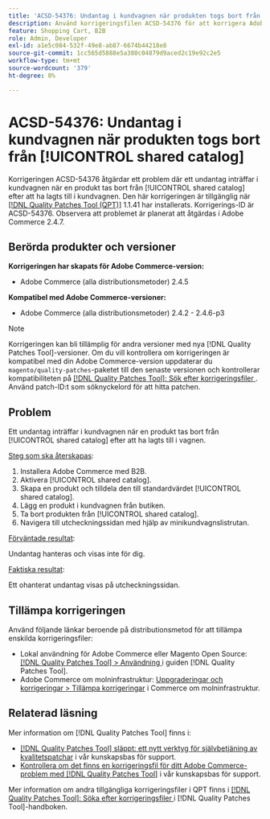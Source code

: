 ```yaml
---
title: 'ACSD-54376: Undantag i kundvagnen när produkten togs bort från [!UICONTROL shared catalog]'
description: Använd korrigeringsfilen ACSD-54376 för att korrigera Adobe Commerce-problemet där ett undantag inträffar i kundvagnen när en produkt tas bort från [!UICONTROL shared catalog] efter att ha lagts till i kundvagnen.
feature: Shopping Cart, B2B
role: Admin, Developer
exl-id: a1e5c084-532f-49e8-ab87-6674b44218e8
source-git-commit: 1cc565d5888e5a380c04879d9aced2c19e92c2e5
workflow-type: tm+mt
source-wordcount: '379'
ht-degree: 0%

---
```


# ACSD-54376: Undantag i kundvagnen när produkten togs bort från [!UICONTROL shared catalog]

Korrigeringen ACSD-54376 åtgärdar ett problem där ett undantag inträffar i kundvagnen när en produkt tas bort från [!UICONTROL shared catalog] efter att ha lagts till i kundvagnen. Den här korrigeringen är tillgänglig när [[!DNL Quality Patches Tool (QPT)]](/help/announcements/adobe-commerce-announcements/magento-quality-patches-released-new-tool-to-self-serve-quality-patches.md) 1.1.41 har installerats. Korrigerings-ID är ACSD-54376. Observera att problemet är planerat att åtgärdas i Adobe Commerce 2.4.7.

## Berörda produkter och versioner

**Korrigeringen har skapats för Adobe Commerce-version:**

* Adobe Commerce (alla distributionsmetoder) 2.4.5

**Kompatibel med Adobe Commerce-versioner:**

* Adobe Commerce (alla distributionsmetoder) 2.4.2 - 2.4.6-p3

>[!NOTE]
>
>Korrigeringen kan bli tillämplig för andra versioner med nya [!DNL Quality Patches Tool]-versioner. Om du vill kontrollera om korrigeringen är kompatibel med din Adobe Commerce-version uppdaterar du `magento/quality-patches`-paketet till den senaste versionen och kontrollerar kompatibiliteten på [[!DNL Quality Patches Tool]: Sök efter korrigeringsfiler ](https://experienceleague.adobe.com/tools/commerce-quality-patches/index.html). Använd patch-ID:t som söknyckelord för att hitta patchen.

## Problem

Ett undantag inträffar i kundvagnen när en produkt tas bort från [!UICONTROL shared catalog] efter att ha lagts till i vagnen.

<u>Steg som ska återskapas</u>:

1. Installera Adobe Commerce med B2B.
1. Aktivera [!UICONTROL shared catalog].
1. Skapa en produkt och tilldela den till standardvärdet [!UICONTROL shared catalog].
1. Lägg en produkt i kundvagnen från butiken.
1. Ta bort produkten från [!UICONTROL shared catalog].
1. Navigera till utcheckningssidan med hjälp av minikundvagnslistrutan.

<u>Förväntade resultat</u>:

Undantag hanteras och visas inte för dig.

<u>Faktiska resultat</u>:

Ett ohanterat undantag visas på utcheckningssidan.

## Tillämpa korrigeringen

Använd följande länkar beroende på distributionsmetod för att tillämpa enskilda korrigeringsfiler:

* Lokal användning för Adobe Commerce eller Magento Open Source: [[!DNL Quality Patches Tool] > Användning ](https://experienceleague.adobe.com/docs/commerce-operations/tools/quality-patches-tool/usage.html) i guiden [!DNL Quality Patches Tool].
* Adobe Commerce om molninfrastruktur: [Uppgraderingar och korrigeringar > Tillämpa korrigeringar](https://experienceleague.adobe.com/docs/commerce-cloud-service/user-guide/develop/upgrade/apply-patches.html) i Commerce om molninfrastruktur.

## Relaterad läsning

Mer information om [!DNL Quality Patches Tool] finns i:

* [[!DNL Quality Patches Tool] släppt: ett nytt verktyg för självbetjäning av kvalitetspatchar](/help/announcements/adobe-commerce-announcements/magento-quality-patches-released-new-tool-to-self-serve-quality-patches.md) i vår kunskapsbas för support.
* [Kontrollera om det finns en korrigeringsfil för ditt Adobe Commerce-problem med  [!DNL Quality Patches Tool]](/help/support-tools/patches-available-in-qpt-tool/check-patch-for-magento-issue-with-magento-quality-patches.md) i vår kunskapsbas för support.

Mer information om andra tillgängliga korrigeringsfiler i QPT finns i [[!DNL Quality Patches Tool]: Söka efter korrigeringsfiler ](https://experienceleague.adobe.com/tools/commerce-quality-patches/index.html) i [!DNL Quality Patches Tool]-handboken.
